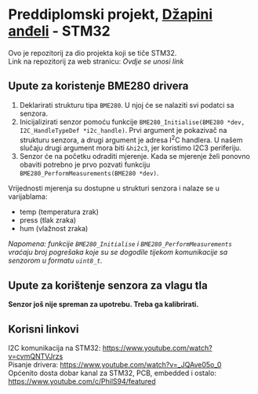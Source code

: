 # Preddiplomski projekt, [Džapini anđeli](https://www.youtube.com/watch?v=dQw4w9WgXcQ) - STM32
Ovo je repozitorij za dio projekta koji se tiče STM32. <br>
Link na repozitorij za web stranicu: <i> Ovdje se unosi link </i>

## Upute za koristenje BME280 drivera
1. Deklarirati strukturu tipa `BME280`. U njoj će se nalaziti svi podatci sa senzora.
2. Inicijalizirati senzor pomoću funkcije `BME280_Initialise(BME280 *dev, I2C_HandleTypeDef *i2c_handle)`. Prvi argument je pokazivač na strukturu senzora, a drugi argument je adresa I<sup>2</sup>C handlera. U našem slučaju drugi argument mora biti `&hi2c3`, jer koristimo I2C3 periferiju.
3. Senzor će na početku odraditi mjerenje. Kada se mjerenje želi ponovno obaviti potrebno je prvo pozvati funkciju `BME280_PerformMeasurements(BME280 *dev)`.

Vrijednosti mjerenja su dostupne u strukturi senzora i nalaze se u varijablama:
* temp (temperatura zrak)
* press (tlak zraka)
* hum (vlažnost zraka)

<i> Napomena: funkcije `BME280_Initialise` i `BME280_PerformMeasurements` vraćaju broj pogrešaka koje su se dogodile tijekom komunikacije sa senzorom u formatu `uint8_t`. </i>

## Upute za korištenje senzora za vlagu tla
<b> Senzor još nije spreman za upotrebu. Treba ga kalibrirati. </b>
  
## Korisni linkovi
I2C komunikacija na STM32: https://www.youtube.com/watch?v=cvmQNTVJrzs <br>
Pisanje drivera: https://www.youtube.com/watch?v=_JQAve05o_0 <br>
Općenito dosta dobar kanal za STM32, PCB, embedded i ostalo: https://www.youtube.com/c/PhilS94/featured
